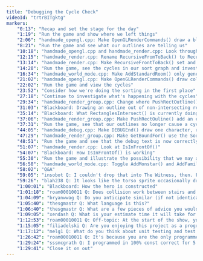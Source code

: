 ```yaml
---
title: "Debugging the Cycle Check"
videoId: "trtrBITgktg"
markers:
    "0:13": "Recap and set the stage for the day"
    "1:19": "Run the game and show where we left things"
    "2:06": "handmade_opengl.cpp: Make OpenGLRenderCommands() draw a black border around the render entries"
    "8:21": "Run the game and see what our outlines are telling us"
    "10:18": "handmade_opengl.cpp and handmade_render.cpp: Look through the collision group drawing routines and consider what could be wrong"
    "12:15": "handmade_render.cpp: Rename RecursiveFromToBack() to RecursiveFrontToBack()"
    "13:14": "handmade_render.cpp: Make RecursiveFrontToBack() set and check things in the correct order"
    "14:20": "Run the game, see the cycles in our sort graph and investigate them"
    "16:34": "handmade_world_mode.cpp: Make AddStandardRoom() only generate one room, run the game and see what happens with cycles"
    "21:02": "handmade_opengl.cpp: Make OpenGLRenderCommands() draw collision groups lightly, then increase their alpha when they cycle"
    "22:02": "Run the game and view the cycles"
    "23:52": "Consider how we're doing the sorting in the first place"
    "27:18": "Continue to investigate what's happening with the cycles"
    "29:34": "handmade_render_group.cpp: Change where PushRectOutline() draws the four edge rectangles"
    "31:03": "Blackboard: Drawing an outline out of non-intersecting rectangles"
    "35:14": "Blackboard: What RectanglesIntersect() is currently doing"
    "37:06": "handmade_render_group.cpp: Make PushRectOuline() add an epsilon into the equation"
    "37:31": "Run the game, see that our outlines no longer cause a cycle, but that our hero still does"
    "44:05": "handmade_debug.cpp: Make DEBUGEnd() draw one character, run the game and step through SortEntries"
    "47:29": "handmade_render_group.cpp: Make GetBoundFor() use the SortBias"
    "48:51": "Run the game and see that the debug text is now correctly sorted"
    "51:07": "handmade_render.cpp: Look at IsInFrontOf()"
    "54:07": "Blackboard: How IsInFrontOf() is working"
    "55:30": "Run the game and illustrate the possibility that we may actually be in okay shape here"
    "56:50": "handmade_world_mode.cpp: Toggle AddMonstar() and AddFamiliar() back on"
    "58:02": "Q&A"
    "59:05": "insobot Q: I couldn't drop that into The Witness, then. FailFish Really. Kappa?"
    "59:26": "blah238 Q: It looks like the torso sprite occasionally draws on top of the head sprite, e.g. going up stairs"
    "1:00:01": "Blackboard: How the hero is constructed"
    "1:01:18": "roam00010011 Q: Does collision work between stairs and hero? Because body under and head above the stairs should not happen"
    "1:04:09": "bryanwwag Q: Do you anticipate similar (if not identical) graph sorting would be used for any other game purpose (other than sprite sort)?"
    "1:05:40": "thesgmastr Q: What language is this?"
    "1:06:40": "thesgmastr Q: What are a few pieces of advice you would give to a new programmer?"
    "1:09:05": "xendash Q: What is your estimate time it will take for you to finish Handmade Hero? And how different is it from the original estimate? (I assume you are about halfway)"
    "1:12:53": "roam00010011 Q: Off-topic: At the start of the show, you said that every game programmer uses a dev setup similar to what we use: debug with Visual Studio, but code with a different editor. Why?"
    "1:15:05": "filiadelski Q: Are you enjoying this project as a programming challenge or are your efforts mainly put into the teaching part of it?"
    "1:17:12": "melg1 Q: What do you think about unit testing and test driven development applied to C++ code? Is this technique really useful and worth trying?"
    "1:26:42": "roam00010011 Q: It's because you are the only programmer! When working in a team that will use your code, you need const"
    "1:29:24": "sssmcgrath Q: I programmed in 100% const correct for 5 years. Never again"
    "1:29:41": "Close it on out"
---
```

